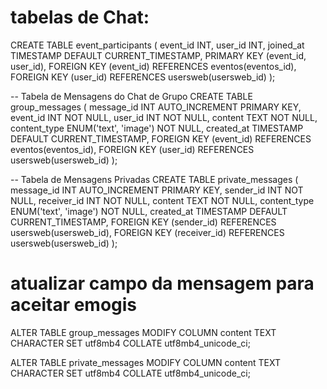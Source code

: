 # tabelas de Chat:
CREATE TABLE event_participants (
    event_id INT,
    user_id INT,
    joined_at TIMESTAMP DEFAULT CURRENT_TIMESTAMP,
    PRIMARY KEY (event_id, user_id),
    FOREIGN KEY (event_id) REFERENCES eventos(eventos_id),
    FOREIGN KEY (user_id) REFERENCES usersweb(usersweb_id)
);

-- Tabela de Mensagens do Chat de Grupo
CREATE TABLE group_messages (
    message_id INT AUTO_INCREMENT PRIMARY KEY,
    event_id INT NOT NULL,
    user_id INT NOT NULL,
    content TEXT NOT NULL,
    content_type ENUM('text', 'image') NOT NULL,
    created_at TIMESTAMP DEFAULT CURRENT_TIMESTAMP,
    FOREIGN KEY (event_id) REFERENCES eventos(eventos_id),
    FOREIGN KEY (user_id) REFERENCES usersweb(usersweb_id)
);

-- Tabela de Mensagens Privadas
CREATE TABLE private_messages (
    message_id INT AUTO_INCREMENT PRIMARY KEY,
    sender_id INT NOT NULL,
    receiver_id INT NOT NULL,
    content TEXT NOT NULL,
    content_type ENUM('text', 'image') NOT NULL,
    created_at TIMESTAMP DEFAULT CURRENT_TIMESTAMP,
    FOREIGN KEY (sender_id) REFERENCES usersweb(usersweb_id),
    FOREIGN KEY (receiver_id) REFERENCES usersweb(usersweb_id)
);

# atualizar campo da mensagem para aceitar emogis
ALTER TABLE group_messages
  MODIFY COLUMN content TEXT
  CHARACTER SET utf8mb4
  COLLATE utf8mb4_unicode_ci;

  ALTER TABLE private_messages
  MODIFY COLUMN content TEXT
  CHARACTER SET utf8mb4
  COLLATE utf8mb4_unicode_ci;